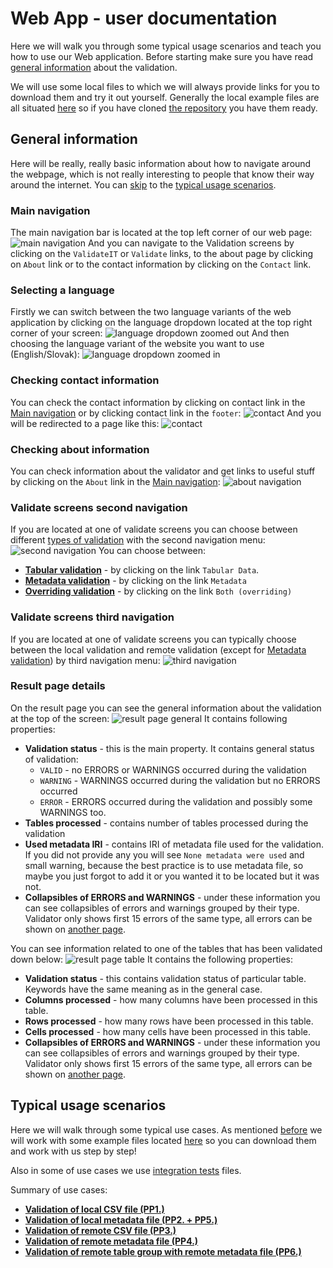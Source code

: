 # Web App - user documentation

Here we will walk you through some typical usage scenarios and teach you how to use our Web application.
Before starting make sure you have read [general information](../../general/index.md) about the validation.

We will use some local files to which we will always provide links for you to download them and try it out yourself. Generally the local example files are all situated [here](https://gitlab.mff.cuni.cz/kolcunm/csv-validator/-/tree/master/Docs/User/WebApp/Examples?ref_type=heads) so if you have cloned [the repository](https://gitlab.mff.cuni.cz/kolcunm/csv-validator) you have them ready.

## General information
Here will be really, really basic information about how to navigate around the webpage, which is not really interesting to people that know their way around the internet. You can [skip](#typical-usage-scenarios) to the [typical usage scenarios](#typical-usage-scenarios).
### Main navigation 
The main navigation bar is located at the top left corner of our web page:
![main navigation](img/main_navigation.png)
And you can navigate to the Validation screens by clicking on the `ValidateIT` or `Validate` links, to the about page by clicking on `About` link or to the contact information by clicking on the `Contact` link.

### Selecting a language
Firstly we can switch between the two language variants of the web application by clicking on the language dropdown located at the top right corner of your screen:
![language dropdown zoomed out](img/language_dropout_maximized.png)
And then choosing the language variant of the website you want to use (English/Slovak):
![language dropdown zoomed in](img/language_dropdown_zoomedin.png)

### Checking contact information

You can check the contact information by clicking on contact link in the [Main navigation](#main-navigation) or by clicking contact link in the `footer`:
![contact](img/contact.png)
And you will be redirected to a page like this:
![contact](img/contact_page.png)

### Checking about information

You can check information about the validator and get links to useful stuff by clicking on the `About` link in the [Main navigation](#main-navigation):
![about navigation](img/about_navigation.png)

### Validate screens second navigation
If you are located at one of validate screens you can choose between different [types of validation](../general/index.md#validation-types) with the second navigation menu:
![second navigation](img/second_nav_menu.png)
You can choose between:
- **[Tabular validation](../../general/index.md#section-tabularValidation)** - by clicking on the link `Tabular Data`.
- **[Metadata validation](../../general/index.md#section-metadataValidation)** - by clicking on the link `Metadata`
- **[Overriding validation](../../general/index.md#section-overridingValidation)** - by clicking on the link `Both (overriding)`

### Validate screens third navigation
If you are located at one of validate screens you can typically choose between the local validation and remote validation (except for [Metadata validation](../../general/index.md#section-metadataValidation)) by third navigation menu:
![third navigation](img/third_navigation.png)

### Result page details
On the result page you can see the general information about the validation at the top of the screen:
![result page general](img/result_page_general.png)
It contains following properties:
- **Validation status** - this is the main property. It contains general status of validation:
  - `VALID` - no ERRORS or WARNINGS occurred during the validation
  - `WARNING` - WARNINGS occurred during the validation but no ERRORS occurred
  - `ERROR` - ERRORS occurred during the validation and possibly some WARNINGS too.
- **Tables processed** - contains number of tables processed during the validation
- **Used metadata IRI** - contains IRI of metadata file used for the validation. If you did not provide any you will see `None metadata were used` and small warning, because the best practice is to use metadata file, so maybe you just forgot to add it or you wanted it to be located but it was not.
- **Collapsibles of ERRORS and WARNINGS** - under these information you can see collapsibles of errors and warnings grouped by their type. Validator only shows first 15 errors of the same type, all errors can be shown on [another page](#validation-of-remote-csv-file-pp3).

You can see information related to one of the tables that has been validated down below:
![result page table](img/result_page_table.png)
It contains the following properties:
- **Validation status** - this contains validation status of particular table. Keywords have the same meaning as in the general case.
- **Columns processed** - how many columns have been processed in this table.
- **Rows processed** - how many rows have been processed in this table.
- **Cells processed** - how many cells have been processed in this table.
- **Collapsibles of ERRORS and WARNINGS** - under these information you can see collapsibles of errors and warnings grouped by their type. Validator only shows first 15 errors of the same type, all errors can be shown on [another page](#validation-of-remote-csv-file-pp3).

## Typical usage scenarios

Here we will walk through some typical use cases. As mentioned [before](#web-app---user-documentation) we will work with some example files located [here](https://gitlab.mff.cuni.cz/kolcunm/csv-validator/-/tree/master/Attachments/Web_Service?ref_type=heads) so you can download them and work with us step by step!

Also in some of use cases we use [integration tests](https://w3c.github.io/csvw/tests/#manifest-validation) files.

Summary of use cases:
- **[Validation of local CSV file (PP1.)](pp1.md)**
- **[Validation of local metadata file (PP2. + PP5.)](pp2.md)**
- **[Validation of remote CSV file (PP3.)](pp3.md)**
- **[Validation of remote metadata file (PP4.)](pp4.md)**
- **[Validation of remote table group with remote metadata file (PP6.)](pp6.md)**


